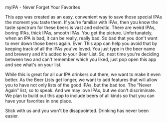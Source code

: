 myIPA - Never Forget Your Favorites

This app was created as an easy, convenient way to save those special IPAs the moment you taste them.
If you're familiar with IPAs, then you know the taste spectrum for these beers is vast and eclectic. 
There are weird IPAs, boring IPAs, thick IPAs, smooth IPAs. You get the picture. 
Unfortunately, when an IPA is bad, it can be really, really bad. 
So bad that you don't want to ever down those beers again. Ever. 
This app can help you avoid that by keeping track of all the IPAs you've loved. 
You just type in the beer name and brewery and it's added to your Beer List. 
So, next time you're deciding between two and can't remember which you liked, just pop
open this app and see what's on your list. 

While this is great for all our IPA drinkers out there, we want to make it even better. 
As the Beer Lists get longer, we want to add features that will allow you to have not only 
lists of the good IPAs, but the bad too. The "Never Again" list, so to speak. 
And we may love IPAs, but we don't discriminate. We plan to build out this app to include beers
of all kinds so that you can have your favorites in one place. 

Stick with us and you won't be disappointed. Drinking has never been easier. 
